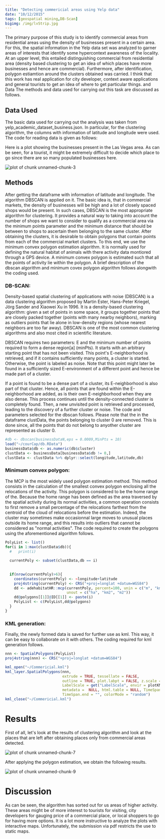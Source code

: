 ```yaml
---
title: "Detecting commericial areas using Yelp data"
date: "10/12/2015"
tags: [geospatial mining,DB-Scan] 
bigimg: /img/lvStrip.jpg
---
```



The primary purpose of this study is to identify commercial areas from residential areas using the density of businesses present in a certain area. For this, the spatial information in the Yelp data set was analyzed to garner areas of interests that identify some hypercontext awareness of the locality. At an upper level, this entailed distinguishing commercial from residential area (density based clustering to get an idea of which places have more businesses and hence are commercial). Furthermore, after identification, polygon estiamtion around the clusters obtained was carried.
I think that this work has real application for city developer, context aware applications and general tourists to get an idea of where to get particular things.  and Data
The methods and data used for carrying out this task are discussed as follows.

## Data Used
The basic data used for carrying out the analysis was taken from yelp_academic_dataset_business.json. In particular, for the clustering algorithm, the columns with information of latitude and longitude were used. The code for reading data is given as follows:

Here is a plot showing the businesses present in the Las Vegas area. As can be seen, for a tourist, it might be extremely difficult to decide which place to go since there are so many populated businesses here.

![plot of chunk unnamed-chunk-3](/figure/source/2015-12-10-yelp/unnamed-chunk-3-1.png)

## Methods
After getting the dataframe with information of latitude and longitude. The algorithm DBSCAN is applied on it. The basic idea is, that in commercial markets, the density of businesses will be high and a lot of closely spaced shops would be present. In such cases, DBSCAN is the most appropriate algorithm for clustering. It provides a natural way to taking into account the number of shops we want to consider to qualify as a commercial area via the minimum points parameter and the minimum distance that should be between to shops to ascertain them belonging to the same cluster. After obtaining the clusters, it is desirable to obtain polygons that contain points from each of the commercial market clusters. To this end, we use the minimum convex polygon estimation algorithm. It is normally used for defining the natural habitat of animals with there activity data montiored through a GPS device. A minimum convex polygon is estimated such that all the points of activity lie within the polygon. 
A brief description of the dbscan algorithm and minimum covex polygon algorithm follows alongwith the coding used.

### DB-SCAN:
Density-based spatial clustering of applications with noise (DBSCAN) is a data clustering algorithm proposed by Martin Ester, Hans-Peter Kriegel, Jörg Sander and Xiaowei Xu in 1996. It is a density-based clustering algorithm: given a set of points in some space, it groups together points that are closely packed together (points with many nearby neighbors), marking as outliers points that lie alone in low-density regions (whose nearest neighbors are too far away). DBSCAN is one of the most common clustering algorithms and also most cited in scientific literature.

DBSCAN requires two parameters: E and the minimum number of points required to form a dense region[a] (minPts). It starts with an arbitrary starting point that has not been visited. This point's E-neighborhood is retrieved, and if it contains sufficiently many points, a cluster is started. Otherwise, the point is labeled as noise. Note that this point might later be found in a sufficiently sized E-environment of a different point and hence be made part of a cluster.

If a point is found to be a dense part of a cluster, its E-neighborhood is also part of that cluster. Hence, all points that are found within the E-neighborhood are added, as is their own E-neighborhood when they are also dense. This process continues until the density-connected cluster is completely found. Then, a new unvisited point is retrieved and processed, leading to the discovery of a further cluster or noise. The code and parameters selected for the dbscan follows. Please note that the in the dataframe clustData, the points belonging to cluster 0 are removed. This is done since, all the points that do not belong to anyother cluster are represented as cluster 0.

```r
#db <- dbscan(businessDataN,eps = 0.0009,MinPts = 10)
load("~/courCap/db.RData")
businessData$db <- as.numeric(db$cluster)
clustData <- businessData[businessData$db != 0,]
clustData <- clustData %>% dplyr::select(longitude,latitude,db) 
```

### Minimum convex polygon:
The MCP is the most widely used polygon estimation method. This method
consists in the calculation of the smallest convex polygon enclosing all the relocations
of the activity. This polygon is considered to be the home range of the. Because the home range has been defined as the area traversed by the
spatial activity during its normal activities, a common operation consists to first remove a small percentage of
the relocations farthest from the centroid of the cloud of relocations before the
estimation. Indeed, the cluster may sometimes make occasionnal large moves to
unusual places outside its home range, and this results into outliers that cannot
be considered as "normal activities". The code required to create the polygons using the aforementioned algorithm follows. 

```r
PolyList <- list()
for(i in 1:max(clustData$db)){
  #   print(i)
  
  currentPoly <- subset(clustData,db == i) 
  
  
  if(nrow(currentPoly)>6){
    coordinates(currentPoly) <- ~longitude+latitude
    proj4string(currentPoly) <- CRS("+proj=longlat +datum=WGS84")
    dd <- adehabitatHR::mcp(currentPoly, percent=100, unin = c("m", "km"),
                            unout = c("ha", "km2", "m2"))
    dd@polygons[[1]]@ID[[1]] <- paste(i)
    PolyList <- c(PolyList,dd@polygons)            
  }  
}
```

### KML generation:

Finally, the newly formed data is saved for further use as kml. This way, it can be easy to collaborate on it with others. The coding required for kml generation follows.


```r
nnn <- SpatialPolygons(PolyList)
proj4string(nnn) <- CRS("+proj=longlat +datum=WGS84")

kml_open("~/Commericial.kml")
kml_layer.SpatialPolygons(nnn, 
                          extrude = TRUE, tessellate = FALSE, 
                          outline = TRUE, plot.labpt = FALSE, z.scale = 1, 
                          LabelScale = get("LabelScale", envir = plotKML.opts), 
                          metadata =  NULL, html.table = NULL, TimeSpan.begin = "", 
                          TimeSpan.end = "", colorMode = "random")
kml_close("~/Commericial.kml")
```

# Results
First of all, let's look at the results of clustering algorithm and look at the places that are left after obtaining places only from commercial areas detected.


![plot of chunk unnamed-chunk-7](/figure/source/2015-12-10-yelp/unnamed-chunk-7-1.png)


After applying the polygon estimation, we obtain the following results. 




![plot of chunk unnamed-chunk-9](/figure/source/2015-12-10-yelp/unnamed-chunk-9-1.png)


# Discussion

As can be seen, the algorithm has sorted out for us areas of higher activity. These areas might be of more interest to tourists for visiting, city developers for gauging price of a commercial place, or local shoppers to go for having more options. It is a lot more instructive to analyze the plots with interactive maps. Unfortunately, the submission via pdf restricts the use to static maps. 
